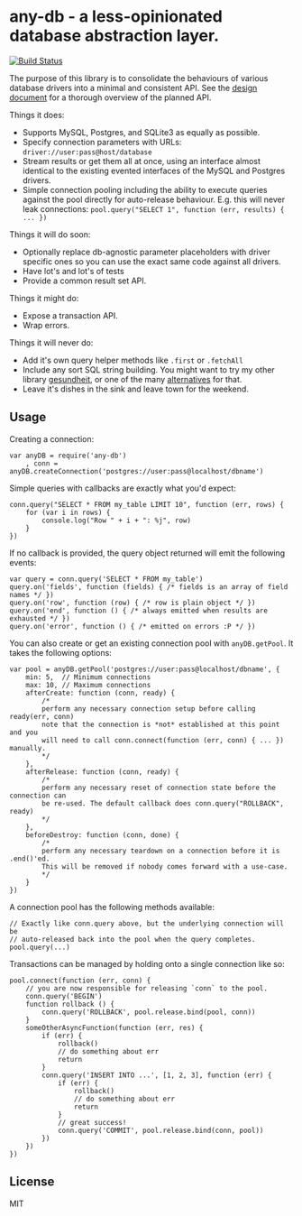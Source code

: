 # any-db - a less-opinionated database abstraction layer.

[![Build Status](https://secure.travis-ci.org/grncdr/node-any-db.png?branch=master)](http://travis-ci.org/grncdr/node-any-db)

The purpose of this library is to consolidate the behaviours of various database
drivers into a minimal and consistent API. See the [design
document](https://github.com/grncdr/node-any-db/blob/master/DESIGN.md) for a
thorough overview of the planned API.

Things it does:

 * Supports MySQL, Postgres, and SQLite3 as equally as possible.
 * Specify connection parameters with URLs: `driver://user:pass@host/database`
 * Stream results or get them all at once, using an interface almost identical
	 to the existing evented interfaces of the MySQL and Postgres drivers.
 * Simple connection pooling including the ability to execute queries against
	 the pool directly for auto-release behaviour. E.g. this will never leak
	 connections: `pool.query("SELECT 1", function (err, results) { ... })`

Things it will do soon:

 * Optionally replace db-agnostic parameter placeholders with driver specific
	 ones so you can use the exact same code against all drivers.
 * Have lot's and lot's of tests
 * Provide a common result set API.

Things it might do:
 * Expose a transaction API.
 * Wrap errors.

Things it will never do:

 * Add it's own query helper methods like `.first` or `.fetchAll`
 * Include any sort SQL string building. You might want to try my other library
	 [gesundheit](https://github.com/BetSmartMedia/gesundheit), or one of the many
	 [alternatives](https://encrypted.google.com/search?q=sql&q=site:npmjs.org&hl=en)
	 for that.
 * Leave it's dishes in the sink and leave town for the weekend.

## Usage

Creating a connection:

	var anyDB = require('any-db')
		, conn = anyDB.createConnection('postgres://user:pass@localhost/dbname')

Simple queries with callbacks are exactly what you'd expect:

	conn.query("SELECT * FROM my_table LIMIT 10", function (err, rows) {
		for (var i in rows) {
			console.log("Row " + i + ": %j", row)
		}
	})

If no callback is provided, the query object returned will emit the following
events:

	var query = conn.query('SELECT * FROM my_table')
	query.on('fields', function (fields) { /* fields is an array of field names */ })
	query.on('row', function (row) { /* row is plain object */ })
	query.on('end', function () { /* always emitted when results are exhausted */ })
	query.on('error', function () { /* emitted on errors :P */ })

You can also create or get an existing connection pool with `anyDB.getPool`. It
takes the following options:

	var pool = anyDB.getPool('postgres://user:pass@localhost/dbname', {
		min: 5,  // Minimum connections
		max: 10, // Maximum connections
		afterCreate: function (conn, ready) {
			/*
			perform any necessary connection setup before calling ready(err, conn)
			note that the connection is *not* established at this point and you
			will need to call conn.connect(function (err, conn) { ... }) manually.
			*/
		},
		afterRelease: function (conn, ready) {
			/*
			perform any necessary reset of connection state before the connection can
			be re-used. The default callback does conn.query("ROLLBACK", ready)
			*/
		},
		beforeDestroy: function (conn, done) {
			/*
			perform any necessary teardown on a connection before it is .end()'ed.
			This will be removed if nobody comes forward with a use-case.
			*/
		}
	})

A connection pool has the following methods available:

	// Exactly like conn.query above, but the underlying connection will be
	// auto-released back into the pool when the query completes.
	pool.query(...)

Transactions can be managed by holding onto a single connection like so:

	pool.connect(function (err, conn) {
		// you are now responsible for releasing `conn` to the pool.
		conn.query('BEGIN')
		function rollback () {
			conn.query('ROLLBACK', pool.release.bind(pool, conn))
		}
		someOtherAsyncFunction(function (err, res) {
			if (err) {
				rollback()
				// do something about err
				return
			}
			conn.query('INSERT INTO ...', [1, 2, 3], function (err) {
				if (err) {
					rollback()
					// do something about err
					return
				}
				// great success!
				conn.query('COMMIT', pool.release.bind(conn, pool))
			})
		})
	})

## License

MIT

